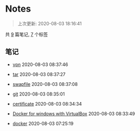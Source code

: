 # Notes
    
> 上次更新: 2020-08-03 18:16:41
    
共 [9](https://github.com/tuot/Notes/issues) 篇笔记, [7](https://github.com/tuot/Notes/labels) 个标签

## 笔记

- [vpn](https://github.com/tuot/Notes/issues/7)  2020-08-03 08:37:46

- [tar](https://github.com/tuot/Notes/issues/6)  2020-08-03 08:37:27

- [swapfile](https://github.com/tuot/Notes/issues/5)  2020-08-03 08:37:08

- [git](https://github.com/tuot/Notes/issues/4)  2020-08-03 08:35:01

- [certificate](https://github.com/tuot/Notes/issues/3)  2020-08-03 08:34:34

- [Docker for windows with VirtualBox](https://github.com/tuot/Notes/issues/2)  2020-08-03 08:33:49

- [docker](https://github.com/tuot/Notes/issues/1)  2020-08-03 07:25:19

